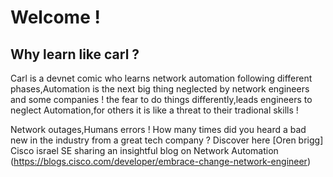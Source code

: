 # Welcome !

## Why learn like carl ? 
Carl is a devnet comic who learns network automation following different phases,Automation is the next big thing neglected by network engineers and some companies ! 
the fear to do things differently,leads engineers to neglect Automation,for others it is like a threat to their tradional skills ! 

Network outages,Humans errors ! How many times did you heard a bad new in the industry from a great tech company ? Discover here [Oren brigg] Cisco israel SE sharing an insightful blog on Network Automation (https://blogs.cisco.com/developer/embrace-change-network-engineer) 
 
